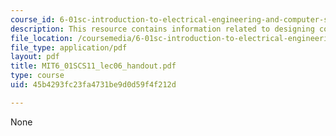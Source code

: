```yaml
---
course_id: 6-01sc-introduction-to-electrical-engineering-and-computer-science-i-spring-2011
description: This resource contains information related to designing control systems.
file_location: /coursemedia/6-01sc-introduction-to-electrical-engineering-and-computer-science-i-spring-2011/45b4293fc23fa4731be9d0d59f4f212d_MIT6_01SCS11_lec06_handout.pdf
file_type: application/pdf
layout: pdf
title: MIT6_01SCS11_lec06_handout.pdf
type: course
uid: 45b4293fc23fa4731be9d0d59f4f212d

---
```

None